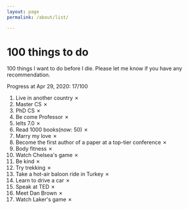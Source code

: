 ```yaml
---
layout: page
permalink: /about/list/

---
```


# 100 things to do 

100 things I want to do before I die. Please let me know if you have any recommendation. 

Progress at Apr 29, 2020: 17/100

1. Live in another country ✗ 
2. Master CS ✗ 
3. PhD CS ✗ 
4. Be come Professor ✗ 
5. Ielts 7.0 ✗ 
6. Read 1000 books(now: 50) ✗ 
7. Marry my love ✗ 
8. Become the first author of a paper at a top-tier conference ✗ 
9. Body fitness ✗
10. Watch Chelsea's game ✗
11. Be kind ✗
12. Try trekking ✗
13. Take a hot-air baloon ride in Turkey ✗
14. Learn to drive a car ✗
15. Speak at TED ✗
16. Meet Dan Brown ✗
17. Watch Laker's game ✗

